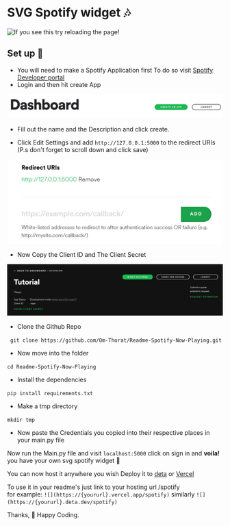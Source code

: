 # SVG Spotify widget 🎶

![If you see this try reloading the page!](https://notom.vercel.app/spotify)

## Set up 👀

* You will need to make a Spotify Application first To do so visit [Spotify Developer portal](https://developer.spotify.com/dashboard/applications)  
* Login and then hit create App

![](./assets/create.png)

* Fill out the name and the Description and click create.

* Click Edit Settings and add `http://127.0.0.1:5000` to the redirect URIs  
(P.s don't forget to scroll down and click save)

![](./assets/redirecturi.png)

* Now Copy the Client ID and The Client Secret

![](./assets/creds.png)


* Clone the Github Repo

``` git clone https://github.com/Om-Thorat/Readme-Spotify-Now-Playing.git```

* Now move into the folder

```cd Readme-Spotify-Now-Playing```

* Install the dependencies

```pip install requirements.txt```

* Make a tmp directory 

```mkdir tmp```

* Now paste the Credentials you copied into their respective places in your main.py file

Now run the Main.py file and visit `localhost:5000` click on sign in and **voila!** you have your own svg spotify widget 🎉

You can now host it anywhere you wish Deploy it to [deta](https://deta.sh) or [Vercel](https://vercel.com)

To use it in your readme's just link to your hosting url /spotify  
for example:
```![](https://{yoururl}.vercel.app/spotify)```
similarly ```![](https://{yoururl}.deta.dev/spotify)```

Thanks,
💖 Happy Coding.
